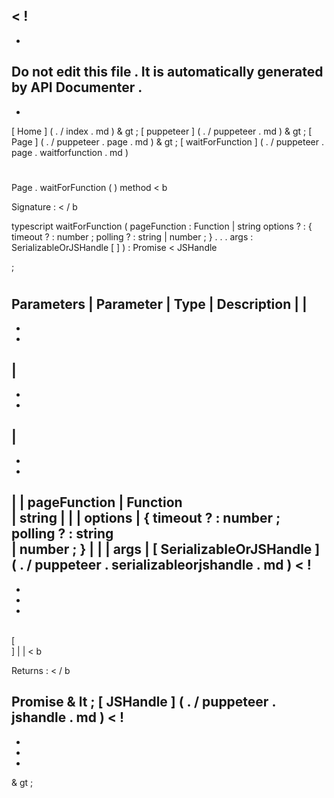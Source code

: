 <
!
-
-
Do
not
edit
this
file
.
It
is
automatically
generated
by
API
Documenter
.
-
-
>
[
Home
]
(
.
/
index
.
md
)
&
gt
;
[
puppeteer
]
(
.
/
puppeteer
.
md
)
&
gt
;
[
Page
]
(
.
/
puppeteer
.
page
.
md
)
&
gt
;
[
waitForFunction
]
(
.
/
puppeteer
.
page
.
waitforfunction
.
md
)
#
#
Page
.
waitForFunction
(
)
method
<
b
>
Signature
:
<
/
b
>
typescript
waitForFunction
(
pageFunction
:
Function
|
string
options
?
:
{
timeout
?
:
number
;
polling
?
:
string
|
number
;
}
.
.
.
args
:
SerializableOrJSHandle
[
]
)
:
Promise
<
JSHandle
>
;
#
#
Parameters
|
Parameter
|
Type
|
Description
|
|
-
-
-
|
-
-
-
|
-
-
-
|
|
pageFunction
|
Function
\
|
string
|
|
|
options
|
{
timeout
?
:
number
;
polling
?
:
string
\
|
number
;
}
|
|
|
args
|
[
SerializableOrJSHandle
]
(
.
/
puppeteer
.
serializableorjshandle
.
md
)
<
!
-
-
-
-
>
\
[
\
]
|
|
<
b
>
Returns
:
<
/
b
>
Promise
&
lt
;
[
JSHandle
]
(
.
/
puppeteer
.
jshandle
.
md
)
<
!
-
-
-
-
>
&
gt
;
